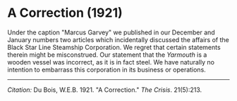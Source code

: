 <!--
title:   A Correction
author:  Du Bois, W.E.B.
journal: The Crisis
year:    1921
volume:  21
issue:   5
pages:   213
-->
# A Correction (1921)

Under the caption "Marcus Garvey" we published in our December and January numbers two articles which incidentally discussed the affairs of the Black Star Line Steamship Corporation. We regret that certain statements therein might be misconstrued. Our statement that the *Yarmouth* is a wooden vessel was incorrect, as it is in fact steel. We have naturally no intention to embarrass this corporation in its business or operations.

______________

*Citation:* Du Bois, W.E.B. 1921. "A Correction." *The Crisis*. 21(5):213.